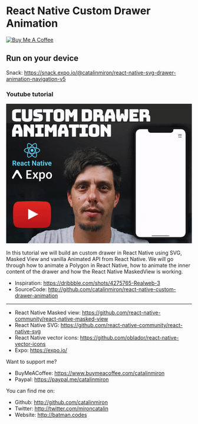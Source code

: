 # React Native Custom Drawer Animation

<a href="https://www.buymeacoffee.com/catalinmiron" target="_blank"><img src="https://www.buymeacoffee.com/assets/img/custom_images/orange_img.png" alt="Buy Me A Coffee" style="height: auto !important;width: auto !important;" ></a>

## Run on your device

Snack: https://snack.expo.io/@catalinmiron/react-native-svg-drawer-animation-navigation-v5

### Youtube tutorial

[![React Native Custom Drawer animation Youtube tutorial](react-native-custom-drawer-animation-dribbble-preview.gif)](https://youtu.be/cU0_lMw1ZlM)

In this tutorial we will build an custom drawer in React Native using SVG, Masked View and vanilla Animated API from React Native.
We will go through how to animate a Polygon in React Native, how to animate the inner content of the drawer and how the React Native MaskedView is working.

- Inspiration: https://dribbble.com/shots/4275765-Realweb-3
- SourceCode: http://github.com/catalinmiron/react-native-custom-drawer-animation

---

- React Native Masked view: https://github.com/react-native-community/react-native-masked-view
- React Native SVG: https://github.com/react-native-community/react-native-svg
- React Native vector icons: https://github.com/oblador/react-native-vector-icons
- Expo: https://expo.io/

Want to support me?

- BuyMeACoffee: https://www.buymeacoffee.com/catalinmiron
- Paypal: https://paypal.me/catalinmiron

You can find me on:

- Github: http://github.com/catalinmiron
- Twitter: http://twitter.com/mironcatalin
- Website: http://batman.codes
